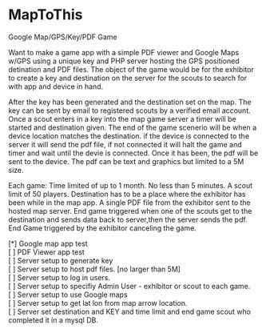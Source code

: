 # MapToThis
Google Map/GPS/Key/PDF Game

 Want to make a game app with a simple PDF viewer and Google Maps w/GPS using
a unique key and PHP server hosting the GPS positioned detination and PDF files. 
 The object of the game would be for the exhibitor to create a key and destination on
 the server for the scouts to search for with app and device in hand. 
 
 After the key has been generated and the destination set on the map. The key can be sent 
 by email to registered scouts by a verified email account.  Once a scout enters in a key
 into the map game server a timer will be started and destination given. The end of the game
 scenerio will be when a device location matches the destination. if the device is connected
 to the server it will send the pdf file, if not connected it will halt the game and timer
 and wait until the devie is connected. Once it has been, the pdf will be sent to the device. 
 The pdf can be text and graphics but limited to a 5M size. 
 
 Each game:
    Time limited of up to 1 month. No less than 5 minutes. 
    A scout limit of 50 players.
    Destination has to be a place where the exhibitor has been while in the map app.
    A single PDF file from the exhibitor sent to the hosted map server.
    End game triggered when one of the scouts get to the destination and sends data back to server,then the server sends the pdf.
    End Game triggered by the exhibitor canceling the game.  
 
 
 [*] Google map app test<BR>
 [ ] PDF Viewer app test<BR>
 [ ] Server setup to generate key<BR>
 [ ] Server setup to host pdf files. [no larger than 5M]<BR>
 [ ] Server setup to log in users.<BR>
 [ ] Server setup to specifiy Admin User - exhibitor or scout to each game.<BR>
 [ ] Server setup to use Google maps<BR>
 [ ] Server setup to get lat lon from map arrow location.<BR>
 [ ] Server set destination and KEY and time limit and end game scout who completed it in a mysql DB.<BR>
  
 
